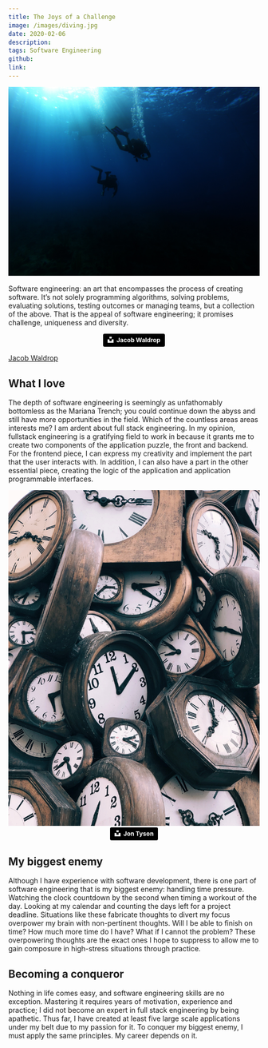 ```yaml
---
title: The Joys of a Challenge
image: /images/diving.jpg
date: 2020-02-06
description: 
tags: Software Engineering
github:
link:
---
```


<img class="ui centered medium image" src="../images/diving.jpg">

Software engineering: an art that encompasses the process of creating software. It’s not solely programming algorithms, solving problems, evaluating solutions, testing outcomes or managing teams, but a collection of the above. That is the appeal of software engineering; it promises challenge, uniqueness and diversity.

<div style="text-align:center">
<a style="background-color:black;color:white;text-decoration:none;padding:4px 6px;font-family:-apple-system, BlinkMacSystemFont, &quot;San Francisco&quot;, &quot;Helvetica Neue&quot;, Helvetica, Ubuntu, Roboto, Noto, &quot;Segoe UI&quot;, Arial, sans-serif;font-size:12px;font-weight:bold;line-height:1.2;display:inline-block;border-radius:3px" href="https://unsplash.com/@jwaldrop?utm_medium=referral&amp;utm_campaign=photographer-credit&amp;utm_content=creditBadge" target="_blank" rel="noopener noreferrer"><span style="display:inline-block;padding:2px 3px"><svg xmlns="http://www.w3.org/2000/svg" style="height:12px;width:auto;position:relative;vertical-align:middle;top:-2px;fill:white" viewBox="0 0 32 32"><path d="M10 9V0h12v9H10zm12 5h10v18H0V14h10v9h12v-9z"></path></svg></span><span style="display:inline-block;padding:2px 3px">Jacob Waldrop</span></a>
</div>

[Jacob Waldrop](https://unsplash.com/@jwaldrop?utm_medium=referral&amp;utm_campaign=photographer-credit&amp;utm_content=creditBadge)

## What I love
The depth of software engineering is seemingly as unfathomably bottomless as the Mariana Trench; you could continue down the abyss and still have more opportunities in the field. Which of the countless areas areas interests me? I am ardent about full stack engineering. In my opinion, fullstack engineering is a gratifying field to work in because it grants me to create two components of the application puzzle, the front and backend. For the frontend piece, I can express my creativity and implement the part that the user interacts with. In addition, I can also have a part in the other essential piece, creating the logic of the application and application programmable interfaces.

<img class="ui centered medium image" src="../images/clocks.jpg">

<div style="text-align:center">
<a style="background-color:black;color:white;text-decoration:none;padding:4px 6px;font-family:-apple-system, BlinkMacSystemFont, &quot;San Francisco&quot;, &quot;Helvetica Neue&quot;, Helvetica, Ubuntu, Roboto, Noto, &quot;Segoe UI&quot;, Arial, sans-serif;font-size:12px;font-weight:bold;line-height:1.2;display:inline-block;border-radius:3px" href="https://unsplash.com/@jontyson?utm_medium=referral&amp;utm_campaign=photographer-credit&amp;utm_content=creditBadge" target="_blank" rel="noopener noreferrer"><span style="display:inline-block;padding:2px 3px"><svg xmlns="http://www.w3.org/2000/svg" style="height:12px;width:auto;position:relative;vertical-align:middle;top:-2px;fill:white" viewBox="0 0 32 32"><path d="M10 9V0h12v9H10zm12 5h10v18H0V14h10v9h12v-9z"></path></svg></span><span style="display:inline-block;padding:2px 3px">Jon Tyson</span></a>
</div>

## My biggest enemy
Although I have experience with software development, there is one part of software engineering that is my biggest enemy: handling time pressure. Watching the clock countdown by the second when timing a workout of the day. Looking at my calendar and counting the days left for a project deadline. Situations like these fabricate thoughts to divert my focus overpower my brain with non-pertinent thoughts. Will I be able to finish on time? How much more time do I have? What if I cannot the problem? These overpowering thoughts are the exact ones I hope to suppress to allow me to gain composure in high-stress situations through practice.

## Becoming a conqueror
Nothing in life comes easy, and software engineering skills are no exception. Mastering it requires years of motivation, experience and practice; I did not become an expert in full stack engineering by being apathetic. Thus far, I have created at least five large scale applications under my belt due to my passion for it. To conquer my biggest enemy, I must apply the same principles. My career depends on it.


